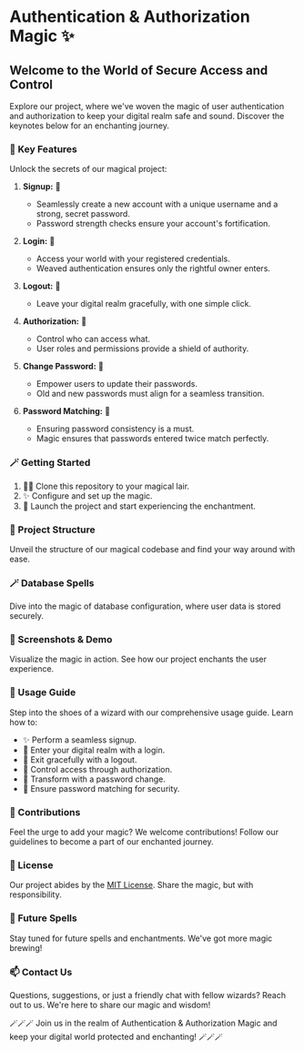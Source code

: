 # Authentication & Authorization Magic ✨

## Welcome to the World of Secure Access and Control

Explore our project, where we've woven the magic of user authentication and authorization to keep your digital realm safe and sound. Discover the keynotes below for an enchanting journey.

### 🌟 Key Features

Unlock the secrets of our magical project:

1. **Signup:** 📝
   - Seamlessly create a new account with a unique username and a strong, secret password.
   - Password strength checks ensure your account's fortification.

2. **Login:** 🔑
   - Access your world with your registered credentials.
   - Weaved authentication ensures only the rightful owner enters.

3. **Logout:** 🚪
   - Leave your digital realm gracefully, with one simple click.

4. **Authorization:** 🔐
   - Control who can access what.
   - User roles and permissions provide a shield of authority.

5. **Change Password:** 🔄
   - Empower users to update their passwords.
   - Old and new passwords must align for a seamless transition.

6. **Password Matching:** 🧩
   - Ensuring password consistency is a must.
   - Magic ensures that passwords entered twice match perfectly.

### 🪄 Getting Started

1. 🧙‍♂️ Clone this repository to your magical lair.
2. ✨ Configure and set up the magic.
3. 🚀 Launch the project and start experiencing the enchantment.

### 🚧 Project Structure

Unveil the structure of our magical codebase and find your way around with ease.

### 🪄 Database Spells

Dive into the magic of database configuration, where user data is stored securely.

### 🎩 Screenshots & Demo

Visualize the magic in action. See how our project enchants the user experience.

### 🌟 Usage Guide

Step into the shoes of a wizard with our comprehensive usage guide. Learn how to:

- ✨ Perform a seamless signup.
- 🔑 Enter your digital realm with a login.
- 🚪 Exit gracefully with a logout.
- 🔐 Control access through authorization.
- 🔄 Transform with a password change.
- 🧩 Ensure password matching for security.

### 🤝 Contributions

Feel the urge to add your magic? We welcome contributions! Follow our guidelines to become a part of our enchanted journey.

### 📜 License

Our project abides by the [MIT License](LICENSE.md). Share the magic, but with responsibility.

### 🌠 Future Spells

Stay tuned for future spells and enchantments. We've got more magic brewing!

### 📫 Contact Us

Questions, suggestions, or just a friendly chat with fellow wizards? Reach out to us. We're here to share our magic and wisdom!

🪄🪄🪄 Join us in the realm of Authentication & Authorization Magic and keep your digital world protected and enchanting! 🪄🪄🪄

